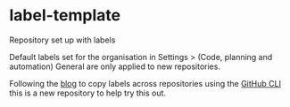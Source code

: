# label-template
Repository set up with labels

Default labels set for the organisation in Settings > (Code, planning and automation) General are only applied to new repositories.

Following the [blog](https://napjose.ph/posts/copy-issue-labels-from-another-github-repository) to copy labels across repositories using the [GitHub CLI](https://cli.github.com/)
this is a new repository to help try this out.
